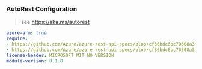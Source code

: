 ### AutoRest Configuration

> see https://aka.ms/autorest

``` yaml
azure-arm: true
require:
- https://github.com/Azure/azure-rest-api-specs/blob/cf36bdc6bc70308a3f05f6399efe21a0e1e9b7d8/specification/mariadb/resource-manager/readme.md
- https://github.com/Azure/azure-rest-api-specs/blob/cf36bdc6bc70308a3f05f6399efe21a0e1e9b7d8/specification/mariadb/resource-manager/readme.go.md
license-header: MICROSOFT_MIT_NO_VERSION
module-version: 0.1.0

```